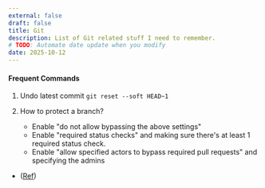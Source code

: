 ```yaml
---
external: false
draft: false
title: Git
description: List of Git related stuff I need to remember.
# TODO: Automate date update when you modify
date: 2025-10-12
---
```


#### Frequent Commands
1. Undo latest commit
	`git reset --soft HEAD~1`

2. How to protect a branch?
	- Enable "do not allow bypassing the above settings"
	- Enable "required status checks" and making sure there's at least 1 required status check.
	- Enable "allow specified actors to bypass required pull requests" and specifying the admins
- ([Ref](https://github.com/orgs/community/discussions/54969#discussioncomment-6361231))
[]()
